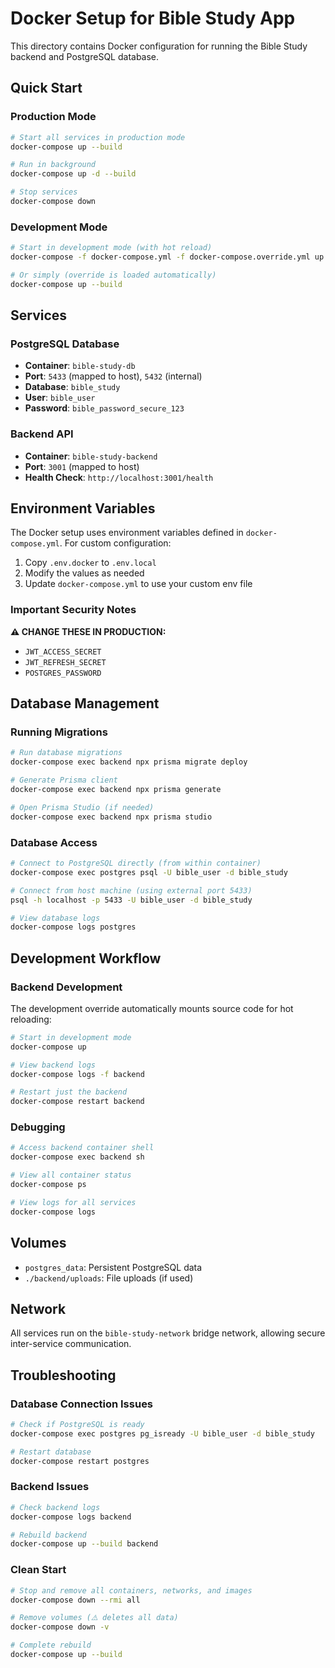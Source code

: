 # Docker Setup for Bible Study App

This directory contains Docker configuration for running the Bible Study backend and PostgreSQL database.

## Quick Start

### Production Mode
```bash
# Start all services in production mode
docker-compose up --build

# Run in background
docker-compose up -d --build

# Stop services
docker-compose down
```

### Development Mode
```bash
# Start in development mode (with hot reload)
docker-compose -f docker-compose.yml -f docker-compose.override.yml up --build

# Or simply (override is loaded automatically)
docker-compose up --build
```

## Services

### PostgreSQL Database
- **Container**: `bible-study-db`
- **Port**: `5433` (mapped to host), `5432` (internal)
- **Database**: `bible_study`
- **User**: `bible_user`
- **Password**: `bible_password_secure_123`

### Backend API
- **Container**: `bible-study-backend`
- **Port**: `3001` (mapped to host)
- **Health Check**: `http://localhost:3001/health`

## Environment Variables

The Docker setup uses environment variables defined in `docker-compose.yml`. For custom configuration:

1. Copy `.env.docker` to `.env.local`
2. Modify the values as needed
3. Update `docker-compose.yml` to use your custom env file

### Important Security Notes

**⚠️ CHANGE THESE IN PRODUCTION:**
- `JWT_ACCESS_SECRET`
- `JWT_REFRESH_SECRET`
- `POSTGRES_PASSWORD`

## Database Management

### Running Migrations
```bash
# Run database migrations
docker-compose exec backend npx prisma migrate deploy

# Generate Prisma client
docker-compose exec backend npx prisma generate

# Open Prisma Studio (if needed)
docker-compose exec backend npx prisma studio
```

### Database Access
```bash
# Connect to PostgreSQL directly (from within container)
docker-compose exec postgres psql -U bible_user -d bible_study

# Connect from host machine (using external port 5433)
psql -h localhost -p 5433 -U bible_user -d bible_study

# View database logs
docker-compose logs postgres
```

## Development Workflow

### Backend Development
The development override automatically mounts source code for hot reloading:

```bash
# Start in development mode
docker-compose up

# View backend logs
docker-compose logs -f backend

# Restart just the backend
docker-compose restart backend
```

### Debugging
```bash
# Access backend container shell
docker-compose exec backend sh

# View all container status
docker-compose ps

# View logs for all services
docker-compose logs
```

## Volumes

- `postgres_data`: Persistent PostgreSQL data
- `./backend/uploads`: File uploads (if used)

## Network

All services run on the `bible-study-network` bridge network, allowing secure inter-service communication.

## Troubleshooting

### Database Connection Issues
```bash
# Check if PostgreSQL is ready
docker-compose exec postgres pg_isready -U bible_user -d bible_study

# Restart database
docker-compose restart postgres
```

### Backend Issues
```bash
# Check backend logs
docker-compose logs backend

# Rebuild backend
docker-compose up --build backend
```

### Clean Start
```bash
# Stop and remove all containers, networks, and images
docker-compose down --rmi all

# Remove volumes (⚠️ deletes all data)
docker-compose down -v

# Complete rebuild
docker-compose up --build
```